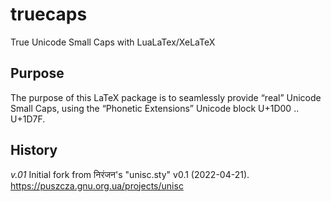 # truecaps
True Unicode Small Caps with LuaLaTex/XeLaTeX

## Purpose

The purpose of this LaTeX package is to seamlessly 
provide “real” Unicode Small Caps, using the 
“Phonetic Extensions” Unicode block U+1D00 .. U+1D7F.

## History

*v.01* Initial fork from निरंजन's "unisc.sty" v0.1 (2022-04-21).
https://puszcza.gnu.org.ua/projects/unisc


